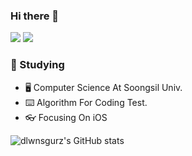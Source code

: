 ### Hi there 👋

<img src="https://img.shields.io/badge/Velog-20C997?font_color=black&style=flat&logo=Velog&logoColor=black"/>
<img src="https://img.shields.io/badge/ljhlmkljhlmkljhlmk@naver.com-03C75A?style=flat&logo=Naver&logoColor=green"/>

### 📙 Studying

- 🖥 Computer Science At Soongsil Univ.
- ⌨️ Algorithm For Coding Test.
- 👓 Focusing On iOS

![dlwnsgurz's GitHub stats](https://github-readme-stats.vercel.app/api?username=dlwnsgurz&show_icons=true&theme=radical)
